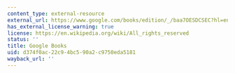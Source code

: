 ```yaml
---
content_type: external-resource
external_url: https://www.google.com/books/edition/_/baa7OESDCSEC?hl=en&gl=us&gbpv=1
has_external_license_warning: true
license: https://en.wikipedia.org/wiki/All_rights_reserved
status: ''
title: Google Books
uid: d374f0ac-22c9-4bc5-90a2-c9750eda5181
wayback_url: ''
---
```

